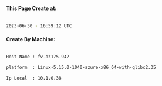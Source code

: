 
   
#### This Page Create at:

```bash

2023-06-30 - 16:59:12 UTC

```

#### Create By Machine:

```bash

Host Name : fv-az175-942

platform  : Linux-5.15.0-1040-azure-x86_64-with-glibc2.35

Ip Local  : 10.1.0.38

```

